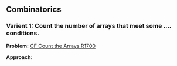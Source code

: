 ## Combinatorics


### Varient 1: Count the number of arrays that meet some .... conditions.
**Problem:** [CF Count the Arrays R1700](https://codeforces.com/problemset/problem/1312/D)

**Approach:** 
[](https://www.imageupload.net/image/XKqBS)
